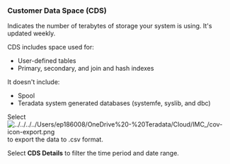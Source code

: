 ### Customer Data Space (CDS)

Indicates the number of terabytes of storage your system is using. It's updated weekly.

CDS includes space used for:
- User-defined tables
- Primary, secondary, and join and hash indexes

It doesn't include:
- Spool
- Teradata system generated databases (systemfe, syslib, and dbc)

Select 
![../../../../Users/ep186008/OneDrive%20-%20Teradata/Cloud/IMC_/cov-icon-export.png](../../../../Users/ep186008/OneDrive%20-%20Teradata/Cloud/IMC_/cov-icon-export.png) to export the data to .csv format.

Select **CDS Details** to filter the time period and date range.
